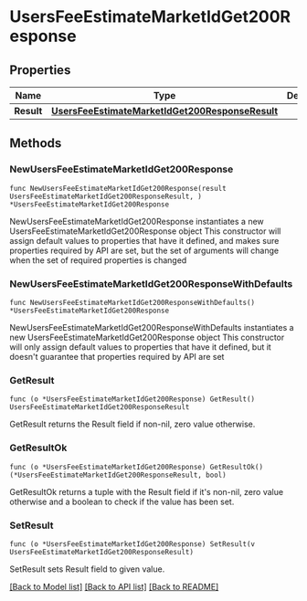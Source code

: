 # UsersFeeEstimateMarketIdGet200Response

## Properties

Name | Type | Description | Notes
------------ | ------------- | ------------- | -------------
**Result** | [**UsersFeeEstimateMarketIdGet200ResponseResult**](UsersFeeEstimateMarketIdGet200ResponseResult.md) |  | 

## Methods

### NewUsersFeeEstimateMarketIdGet200Response

`func NewUsersFeeEstimateMarketIdGet200Response(result UsersFeeEstimateMarketIdGet200ResponseResult, ) *UsersFeeEstimateMarketIdGet200Response`

NewUsersFeeEstimateMarketIdGet200Response instantiates a new UsersFeeEstimateMarketIdGet200Response object
This constructor will assign default values to properties that have it defined,
and makes sure properties required by API are set, but the set of arguments
will change when the set of required properties is changed

### NewUsersFeeEstimateMarketIdGet200ResponseWithDefaults

`func NewUsersFeeEstimateMarketIdGet200ResponseWithDefaults() *UsersFeeEstimateMarketIdGet200Response`

NewUsersFeeEstimateMarketIdGet200ResponseWithDefaults instantiates a new UsersFeeEstimateMarketIdGet200Response object
This constructor will only assign default values to properties that have it defined,
but it doesn't guarantee that properties required by API are set

### GetResult

`func (o *UsersFeeEstimateMarketIdGet200Response) GetResult() UsersFeeEstimateMarketIdGet200ResponseResult`

GetResult returns the Result field if non-nil, zero value otherwise.

### GetResultOk

`func (o *UsersFeeEstimateMarketIdGet200Response) GetResultOk() (*UsersFeeEstimateMarketIdGet200ResponseResult, bool)`

GetResultOk returns a tuple with the Result field if it's non-nil, zero value otherwise
and a boolean to check if the value has been set.

### SetResult

`func (o *UsersFeeEstimateMarketIdGet200Response) SetResult(v UsersFeeEstimateMarketIdGet200ResponseResult)`

SetResult sets Result field to given value.



[[Back to Model list]](../README.md#documentation-for-models) [[Back to API list]](../README.md#documentation-for-api-endpoints) [[Back to README]](../README.md)


